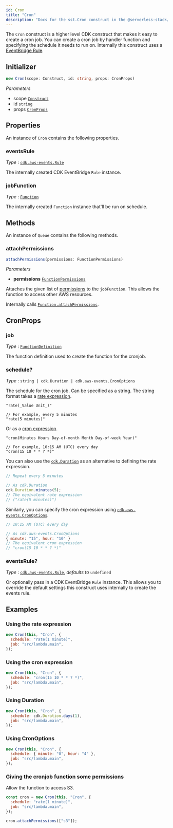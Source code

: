 ```yaml
---
id: Cron
title: "Cron"
description: "Docs for the sst.Cron construct in the @serverless-stack/resources package. This construct creates a CDK event rule."
---
```


The `Cron` construct is a higher level CDK construct that makes it easy to create a cron job. You can create a cron job by handler function and specifying the schedule it needs to run on. Internally this construct uses a [EventBridge Rule](https://docs.aws.amazon.com/cdk/api/latest/docs/@aws-cdk_aws-events.Rule.html).

## Initializer

```ts
new Cron(scope: Construct, id: string, props: CronProps)
```

_Parameters_

- scope [`Construct`](https://docs.aws.amazon.com/cdk/api/latest/docs/constructs.Construct.html)
- id `string`
- props [`CronProps`](#cronprops)

## Properties

An instance of `Cron` contains the following properties.

### eventsRule

_Type_ : [`cdk.aws-events.Rule`](https://docs.aws.amazon.com/cdk/api/latest/docs/@aws-cdk_aws-events.Rule.html)

The internally created CDK EventBridge `Rule` instance.

### jobFunction

_Type_ : [`Function`](function.md)

The internally created `Function` instance that'll be run on schedule.

## Methods

An instance of `Queue` contains the following methods.

### attachPermissions

```ts
attachPermissions(permissions: FunctionPermissions)
```

_Parameters_

- **permissions** [`FunctionPermissions`](function.md#functionpermissions)

Attaches the given list of [permissions](function.md#functionpermissions) to the `jobFunction`. This allows the function to access other AWS resources.

Internally calls [`Function.attachPermissions`](function.md#attachpermissions).

## CronProps

### job

_Type_ : [`FunctionDefinition`](function.md#functiondefinition)

The function definition used to create the function for the cronjob.

### schedule?

_Type_ : `string | cdk.Duration | cdk.aws-events.CronOptions`

The schedule for the cron job. Can be specified as a string. The string format takes a [rate expression](https://docs.aws.amazon.com/lambda/latest/dg/services-cloudwatchevents-expressions.html).

```
"rate(_Value Unit_)"

// For example, every 5 minutes
"rate(5 minutes)"

```

Or as a [cron expression](https://en.wikipedia.org/wiki/Cron#CRON_expression).

```
"cron(Minutes Hours Day-of-month Month Day-of-week Year)"

// For example, 10:15 AM (UTC) every day
"cron(15 10 * * ? *)"

```

You can also use the [`cdk.Duration`](https://docs.aws.amazon.com/cdk/api/latest/docs/@aws-cdk_core.Duration.html) as an alternative to defining the rate expression.

```js {4}
// Repeat every 5 minutes

// As cdk.Duration
cdk.Duration.minutes(5);
// The equivalent rate expression
// ("rate(5 minutes)")
```

Similarly, you can specify the cron expression using [`cdk.aws-events.CronOptions`](https://docs.aws.amazon.com/cdk/api/latest/docs/@aws-cdk_aws-events.CronOptions.html).

```js {4}
// 10:15 AM (UTC) every day

// As cdk.aws-events.CronOptions
{ minute: "15", hour: "10" }
// The equivalent cron expression
// "cron(15 10 * * ? *)"
```

### eventsRule?

_Type_ : [`cdk.aws-events.Rule`](https://docs.aws.amazon.com/cdk/api/latest/docs/@aws-cdk_aws-events.Rule.html), _defaults to_ `undefined`

Or optionally pass in a CDK EventBridge `Rule` instance. This allows you to override the default settings this construct uses internally to create the events rule.

## Examples

### Using the rate expression

```js
new Cron(this, "Cron", {
  schedule: "rate(1 minute)",
  job: "src/lambda.main",
});
```

### Using the cron expression

```js
new Cron(this, "Cron", {
  schedule: "cron(15 10 * * ? *)",
  job: "src/lambda.main",
});
```

### Using Duration

```js
new Cron(this, "Cron", {
  schedule: cdk.Duration.days(1),
  job: "src/lambda.main",
});
```

### Using CronOptions

```js
new Cron(this, "Cron", {
  schedule: { minute: "0", hour: "4" },
  job: "src/lambda.main",
});
```

### Giving the cronjob function some permissions

Allow the function to access S3.

```js {6}
const cron = new Cron(this, "Cron", {
  schedule: "rate(1 minute)",
  job: "src/lambda.main",
});

cron.attachPermissions(["s3"]);
```

